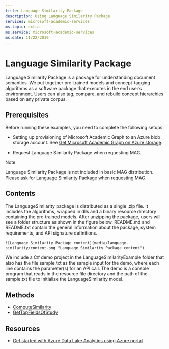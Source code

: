 ```yaml
---
title: Language Similarity Package
description: Using Language Similarity Package
services: microsoft-academic-services
ms.topic: extra
ms.service: microsoft-academic-services
ms.date: 11/22/2019
---
```

# Language Similarity Package

Language Similarity Package is a package for understanding document semantics. We put together  pre-trained models and concept-tagging algorithms as a software package that executes in the end user’s environment. Users can also tag, compare, and rebuild concept hierarchies based on any private corpus.

## Prerequisites

Before running these examples, you need to complete the following setups:

* Setting up provisioning of Microsoft Academic Graph to an Azure blob storage account. See [Get Microsoft Academic Graph on Azure storage](get-started-setup-provisioning.md).

* Request Language Similarity Package when requesting MAG.

> [!NOTE]
> Language Similarity Package is not included in basic MAG distribution. Please ask for Language Similarity Package when requesting MAG.

## Contents

The LanguageSimilarity package is distributed as a single .zip file. It includes the algorithms, wrapped in dlls and a binary resource directory containing the pre‑trained models. After unzipping the package, users will see a folder structure as shown in the figure below. README.md and README.txt contain the general information about the package, system requirements, and API signature definitions.

    ![Language Similarity Package content](media/language-similarity/content.png "Language Similarity Package content")

We include a C# demo project in the LanguageSimilarityExample folder that also has the file sample.txt as the sample input for the demo, where each line contains the parameter(s) for an API call.
The demo is a console program that reads in the resource file directory and the path of the sample.txt file to initialize the LanguageSimilarity model.

## Methods

* [ComputeSimilarity](language-similarity-computesimilarity.md)
* [GetTopFieldsOfStudy](language-similarity-gettopfieldsofstudy.md)

## Resources

* [Get started with Azure Data Lake Analytics using Azure portal](https://docs.microsoft.com/en-us/azure/data-lake-analytics/data-lake-analytics-get-started-portal)
